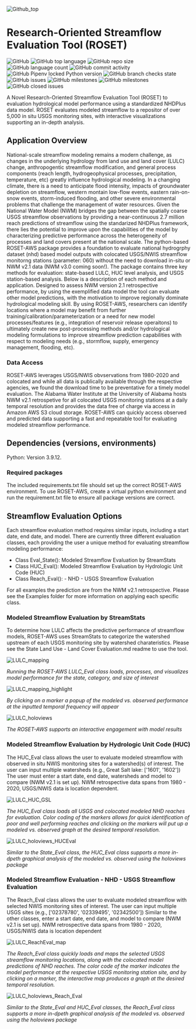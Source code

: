 
![Github_top](https://user-images.githubusercontent.com/33735397/206313977-e67ba652-3340-4a1b-b1d1-141d8d5001f2.PNG)

# Research-Oriented Streamflow Evaluation Tool (ROSET)

![GitHub](https://img.shields.io/github/license/whitelightning450/ROSET-AWS?logo=GitHub&style=plastic)
![GitHub top language](https://img.shields.io/github/languages/top/whitelightning450/ROSET-AWS?style=plastic)
![GitHub repo size](https://img.shields.io/github/repo-size/whitelightning450/ROSET-AWS?logo=Github&style=plastic)
![GitHub language count](https://img.shields.io/github/languages/count/whitelightning450/ROSET-AWS?style=plastic)
![GitHub commit activity](https://img.shields.io/github/commit-activity/m/whitelightning450/ROSET-AWS?style=plastic)
![GitHub Pipenv locked Python version](https://img.shields.io/github/pipenv/locked/python-version/whitelightning450/ROSET-AWS?style=plastic)
![GitHub branch checks state](https://img.shields.io/github/checks-status/whitelightning450/Machine-Learning-Water-Systems-Model/main?style=plastic)
![GitHub issues](https://img.shields.io/github/issues/whitelightning450/ROSET-AWS?style=plastic)
![GitHub milestones](https://img.shields.io/github/milestones/closed/whitelightning450/ROSET-AWS?style=plastic)
![GitHub milestones](https://img.shields.io/github/milestones/open/whitelightning450/ROSET-AWS_Evaluator?style=plastic)
![GitHub closed issues](https://img.shields.io/github/issues-closed/whitelightning450/ROSET-AWS?style=plastic)

A Novel Research-Oriented Streamflow Evaluation Tool (ROSET) to evaluation hydrological model performance using a standardized NHDPlus data model.
ROSET evaluates modeled streamflow to a repositor of over 5,000 in situ USGS monitoring sites, with interactive visualizations supporting an in-depth analysis.

## Application Overview
National-scale streamflow modeling remains a modern challenge, as changes in the underlying hydrology from land use and land cover (LULC) change, anthropogentic streamflow modification, and general process components (reach length, hydrogeophysical processes, precipitation, temperature, etc) greatly influence  hydrological modeling.
In a changing climate, there is a need to anticipate flood intensity, impacts of groundwater depletion on streamflow, western montain low-flow events, eastern rain-on-snow events, storm-induced flooding, and other severe environmental problems that challenge the management of water resources.
Given the National Water Model (NWM) bridges the gap between the spatially coarse USGS streamflow observations by providing a near-continuous 2.7 million reach predictions of streamflow using the standarized NHDPlus framework, there lies the potential to improve upon the capabilities of the model by characterizing predictive performance across the heterogeneity of processes and land covers present at the national scale. 
The python-based ROSET-AWS package provides a foundation to evaluate national hydrogrphy dataset (nhd) based model outputs with colocated USGS/NWIS streamflow monitorng stations (parameter: 060) without the need to download in-situ or NWM v2.1 data (NWM v3.0 coming soon!). 
The package contains three key methods for evaluation: state-based LULC, HUC level analysis, and USGS station-based analysis.
Below is a description of each method and application.
Designed to assess NWM version 2.1 retrospective performance, by using the exemplified data model the tool can evaluate other model predictions, with the motivation to improve regionally dominate hydrological modeling skill.
By using ROSET-AWS, researchers can identify locations where a model may benefit from further training/calibration/parameterization or a need for new model processes/features (e.g., integration of reservoir release operaitons) to ultimately create new post-processing methods and/or hydrological modeling formulations to improve streamflow prediction capabilities with respect to modeling needs (e.g., stormflow, supply, emergency management, flooding, etc).   

### Data Access
ROSET-AWS leverages USGS/NWIS obvservations from 1980-2020 and colocated and while all data is publically available through the respective agencies, we found the download time to be preventative for a timely model evaluation. 
The Alabama Water Institute at the University of Alabama hosts NWM v2.1 retrospetive for all colocated USGS monitoring stations at a daily temporal resolution and provides the data free of charge via access in Amazon AWS S3 cloud storage.
ROSET-AWS can quickly access observed and predicted data supporting a fast and repeatable tool for evaluating modeled streamflow performance.

## Dependencies (versions, environments)
Python: Version 3.9.12. 

### Required packages
The included requirements.txt file should set up the correct ROSET-AWS environment.
To use ROSET-AWS, create a virtual python environment and run the requirement.txt file to ensure all package versions are correct.

## Streamflow Evaluation Options
Each streamflow evaluation method requires similar inputs, including a start date, end date, and model.
There are currently three different evaluation classes, each providing the user a unique method for evaluating streamflow modeling performance:
- Class Eval_State(): Modeled Streamflow Evaluation by StreamStats
- Class HUC_Eval(): Modeled Streamflow Evaluation by Hydrologic Unit Code (HUC)
- Class Reach_Eval(): - NHD - USGS Streamflow Evaluation

For all examples the prediction are from the NWM v2.1 retrospective. 
Please see the Examples folder for more information on applying each specific class.

### Modeled Streamflow Evaluation by StreamStats
To determine how LULC affects the predictive performance of streamflow models, ROSET-AWS uses StreamStats to categorize the watershed upstream of each USGS monitoring site by watershed charateristics.
Please see the State Land Use - Land Cover Evaluation.md readme to use the tool.

![LULC_mapping](https://user-images.githubusercontent.com/33735397/205775870-5efab8e2-57ce-4ecb-b6c1-012909ece220.PNG)


_Running the ROSET-AWS LULC_Eval class loads, processes, and visualizes model performance for the state, category, and size of interest_

![LULC_mapping_highlight](https://user-images.githubusercontent.com/33735397/205776459-355507b4-2036-4eca-8bb3-fc88debbebef.PNG)

_By clicking on a marker a popup of the modeled vs. observed performance at the inputted temporal frequency will appear_

![LULC_holoviews](https://user-images.githubusercontent.com/33735397/205777709-65a8e6d8-0d7a-42e5-81b3-819462cb6e6a.PNG)

_The ROSET-AWS supports an interactive engagement with model results_



### Modeled Streamflow Evaluation by Hydrologic Unit Code (HUC)
The HUC_Eval class allows the user to evaluate modeled streamflow with observed in situ NWIS monitoring sites  for a watershed(s) of interest. 
The user can input multiple watersheds (e.g., Great Salt lake: ['1601', '1602'])
The user must enter a start date, end date, watersheds and model to compare (NWM v2.1 is set up).
NWM retrospective data spans from 1980 - 2020, USGS/NWIS data is location dependent.

![LULC_HUC_GSL](https://user-images.githubusercontent.com/33735397/206265320-7c640b40-830e-41ed-8e3f-67a2b20984c5.PNG)

_The HUC_Eval class loads all USGS and colocated modeled NHD reaches for evaluation.
Color coding of the markers allows for quick identification of poor and well performing reaches and clicking on the markers will put up a modeled vs. observed graph at the desired temporal resolution._

![LULC_holoviews_HUCEval](https://user-images.githubusercontent.com/33735397/206265779-5417343f-ed40-4704-b8bc-12ada2672259.PNG)

_Similar to the State_Eval class, the HUC_Eval class supports a more in-dpeth graphical analysis of the modeled vs. observed using the holoviews package_

### Modeled Streamflow Evaluation - NHD - USGS Streamflow Evaluation

The Reach_Eval class allows the user to evaluate modeled streamflow with selected NWIS monitoring sites of interest. 
The user can input multiple USGS sites (e.g., ['02378780', '02339495', '02342500'])
Similar to the other classes, enter a start date, end date, and model to compare (NWM v2.1 is set up).
NWM retrospective data spans from 1980 - 2020, USGS/NWIS data is location dependent


![LULC_ReachEval_map](https://user-images.githubusercontent.com/33735397/206266617-f06c9836-0193-4f6f-94f9-11982272d34d.PNG)

_The Reach_Eval class quickly loads and maps the selected USGS streamflow monitoring locations, along with the colocated model predictions of NHD reaches.
The color code of the marker indicates the model performance at the respective USGS monitoring station site, and by clicking on a marker, the interactive map produces a graph at the desired temporal resolution._


![LULC_holoviews_Reach_Eval](https://user-images.githubusercontent.com/33735397/206267196-749bb94d-aa57-4d24-9b4e-97e7567e1fc0.PNG)

_Similar to the State_Eval and HUC_Eval classes, the Reach_Eval class supports a more in-dpeth graphical analysis of the modeled vs. observed using the holoviews package_
